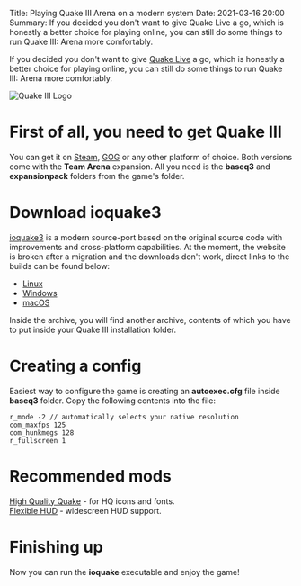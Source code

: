 Title: Playing Quake III Arena on a modern system
Date: 2021-03-16 20:00
Summary: If you decided you don't want to give Quake Live a go, which is honestly a better choice for playing online, you can still do some things to run Quake III: Arena more comfortably. 

If you decided you don't want to give [Quake Live](https://store.steampowered.com/app/282440/Quake_Live/) a go, which is honestly a better choice for playing online, you can still do some things to run Quake III: Arena more comfortably.

![Quake III Logo]({static}/images/quake-iii-logo.png)

# First of all, you need to get Quake III
You can get it on [Steam](https://store.steampowered.com/app/2200/Quake_III_Arena/), [GOG](https://www.gog.com/game/quake_iii_gold) or any other platform of choice. Both versions come with the **Team Arena** expansion. All you need is the **baseq3** and **expansionpack** folders from the game's folder.

# Download ioquake3
[ioquake3](https://ioquake3.org/) is a modern source-port based on the original source code with improvements and cross-platform capabilities. At the moment, the website is broken after a migration and the downloads don't work, direct links to the builds can be found below:

* [Linux](https://github.com/ioquake/ioq3/suites/2008680198/artifacts/40183181)
* [Windows](https://github.com/ioquake/ioq3/suites/2008680198/artifacts/40183183)
* [macOS](https://github.com/ioquake/ioq3/suites/2008680198/artifacts/40183182)

Inside the archive, you will find another archive, contents of which you have to put inside your Quake III installation folder.

# Creating a config
Easiest way to configure the game is creating an **autoexec.cfg** file inside **baseq3** folder. Copy the following contents into the file:
```text
r_mode -2 // automatically selects your native resolution
com_maxfps 125
com_hunkmegs 128
r_fullscreen 1
```

# Recommended mods
[High Quality Quake](https://www.moddb.com/mods/high-quality-quake) - for HQ icons and fonts.  
[Flexible HUD](https://clover.moe/flexible-hud-for-ioq3/) - widescreen HUD support.

# Finishing up
Now you can run the **ioquake** executable and enjoy the game!